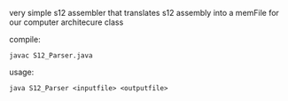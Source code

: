 very simple s12 assembler that translates s12 assembly into a memFile for our computer architecure class

compile:
```
javac S12_Parser.java
```

usage:
```
java S12_Parser <inputfile> <outputfile>
```
